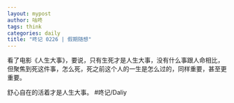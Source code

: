 ```yaml
---
layout: mypost
author: 咕咚
tags: think
categories: daily
title: "咚记 0226 | 假期随想"
---
```


看了电影《人生大事》，要说，只有生死才是人生大事，没有什么事跟人命相比，但聚焦到死这件事，怎么死，死之前这个人的一生是怎么过的，同样重要，甚至更重要。

舒心自在的活着才是人生大事。
#咚记/Daliy 